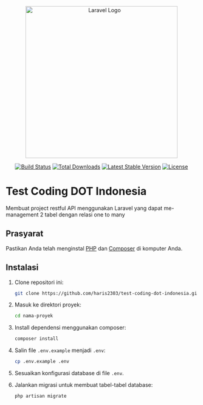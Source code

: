 <p align="center"><a href="https://laravel.com" target="_blank"><img src="https://raw.githubusercontent.com/laravel/art/master/logo-lockup/5%20SVG/2%20CMYK/1%20Full%20Color/laravel-logolockup-cmyk-red.svg" width="400" alt="Laravel Logo"></a></p>

<p align="center">
<a href="https://github.com/laravel/framework/actions"><img src="https://github.com/laravel/framework/workflows/tests/badge.svg" alt="Build Status"></a>
<a href="https://packagist.org/packages/laravel/framework"><img src="https://img.shields.io/packagist/dt/laravel/framework" alt="Total Downloads"></a>
<a href="https://packagist.org/packages/laravel/framework"><img src="https://img.shields.io/packagist/v/laravel/framework" alt="Latest Stable Version"></a>
<a href="https://packagist.org/packages/laravel/framework"><img src="https://img.shields.io/packagist/l/laravel/framework" alt="License"></a>
</p>

# Test Coding DOT Indonesia

Membuat project restful API menggunakan Laravel yang dapat me-management 2 tabel dengan relasi one to many

## Prasyarat

Pastikan Anda telah menginstal [PHP](https://www.php.net/) dan [Composer](https://getcomposer.org/) di komputer Anda.

## Instalasi

1. Clone repositori ini:

    ```bash
    git clone https://github.com/haris2303/test-coding-dot-indonesia.git
    ```

2. Masuk ke direktori proyek:
    ```bash
    cd nama-proyek
    ```
3. Install dependensi menggunakan composer:
    ```bash
    composer install
    ```
4. Salin file `.env.example` menjadi `.env`:
    ```bash
    cp .env.example .env
    ```
5. Sesuaikan konfigurasi database di file `.env`.
6. Jalankan migrasi untuk membuat tabel-tabel database:
    ```
    php artisan migrate
    ```
